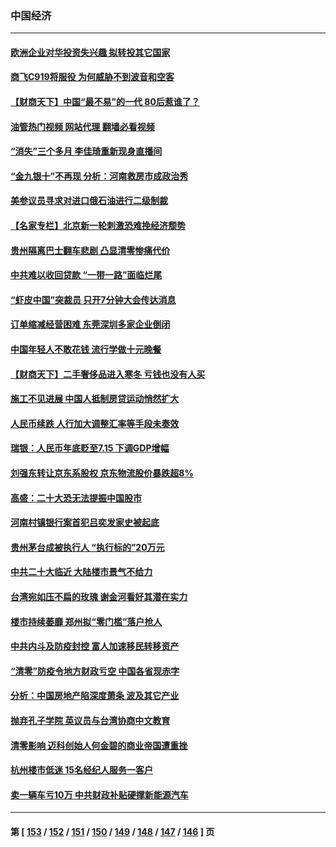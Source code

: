 ### 中国经济
---
#### [欧洲企业对华投资失兴趣 拟转投其它国家](../../pages/ncid283/n13829495.md?09211645) 
#### [商飞C919将服役 为何威胁不到波音和空客](../../pages/ncid283/n13829235.md?09211645) 
#### [【财商天下】中国“最不易”的一代 80后惹谁了？](../../pages/ncid283/n13829078.md?09211645) 
#### [油管热门视频 网站代理 翻墙必看视频](http://209.222.30.114:81/youtube.html?09211645)
#### [“消失”三个多月 李佳琦重新现身直播间](../../pages/ncid283/n13829168.md?09211645) 
#### [“金九银十”不再现 分析：河南救房市成政治秀](../../pages/ncid283/n13828881.md?09211645) 
#### [美参议员寻求对进口俄石油进行二级制裁](../../pages/ncid283/n13829145.md?09211645) 
#### [【名家专栏】北京新一轮刺激恐难挽经济颓势](../../pages/ncid283/n13828954.md?09211645) 
#### [贵州隔离巴士翻车悲剧 凸显清零惨痛代价](../../pages/ncid283/n13828970.md?09211645) 
#### [中共难以收回贷款 “一带一路”面临烂尾](../../pages/ncid283/n13829057.md?09211645) 
#### [“虾皮中国”突裁员 只开7分钟大会传达消息](../../pages/ncid283/n13828896.md?09211645) 
#### [订单缩减经营困难 东莞深圳多家企业倒闭](../../pages/ncid283/n13828837.md?09211645) 
#### [中国年轻人不敢花钱 流行学做十元晚餐](../../pages/ncid283/n13828430.md?09211645) 
#### [【财商天下】二手奢侈品进入寒冬 亏钱也没有人买](../../pages/ncid283/n13828509.md?09211645) 
#### [施工不见进展 中国人抵制房贷运动悄然扩大](../../pages/ncid283/n13828435.md?09211645) 
#### [人民币续跌 人行加大调整汇率等手段未奏效](../../pages/ncid283/n13828464.md?09211645) 
#### [瑞银：人民币年底贬至7.15 下调GDP增幅](../../pages/ncid283/n13828517.md?09211645) 
#### [刘强东转让京东系股权 京东物流股价暴跌超8%](../../pages/ncid283/n13828425.md?09211645) 
#### [高盛：二十大恐无法提振中国股市](../../pages/ncid283/n13828419.md?09211645) 
#### [河南村镇银行案首犯吕奕发家史被起底](../../pages/ncid283/n13828218.md?09211645) 
#### [贵州茅台成被执行人 “执行标的”20万元](../../pages/ncid283/n13828198.md?09211645) 
#### [中共二十大临近 大陆楼市景气不给力](../../pages/ncid283/n13828186.md?09211645) 
#### [台湾宛如压不扁的玫瑰 谢金河看好其潜在实力](../../pages/ncid283/n13828138.md?09211645) 
#### [楼市持续萎靡 郑州拟“零门槛”落户抢人](../../pages/ncid283/n13828040.md?09211645) 
#### [中共内斗及防疫封控 富人加速移民转移资产](../../pages/ncid283/n13828035.md?09211645) 
#### [“清零”防疫令地方财政亏空 中国各省现赤字](../../pages/ncid283/n13827938.md?09211645) 
#### [分析：中国房地产陷深度萧条 波及其它产业](../../pages/ncid283/n13827803.md?09211645) 
#### [抛弃孔子学院 英议员与台湾协商中文教育](../../pages/ncid283/n13827695.md?09211645) 
#### [清零影响 迈科创始人何金碧的商业帝国遭重挫](../../pages/ncid283/n13827674.md?09211645) 
#### [杭州楼市低迷 15名经纪人服务一客户](../../pages/ncid283/n13827553.md?09211645) 
#### [卖一辆车亏10万 中共财政补贴硬撑新能源汽车](../../pages/ncid283/n13827441.md?09211645) 

---
#### 第 [ [153](./153.md?09211645) / [152](./152.md?09211645) / [151](./151.md?09211645) / [150](./150.md?09211645) / [149](./149.md?09211645) / [148](./148.md?09211645) / [147](./147.md?09211645) / [146](./146.md?09211645) ] 页
